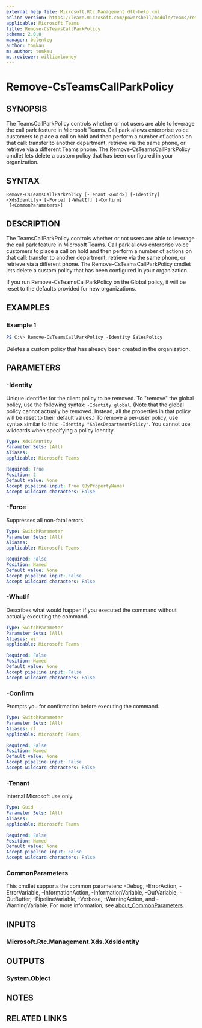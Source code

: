 ```yaml
---
external help file: Microsoft.Rtc.Management.dll-help.xml
online version: https://learn.microsoft.com/powershell/module/teams/remove-csteamscallparkpolicy
applicable: Microsoft Teams
title: Remove-CsTeamsCallParkPolicy
schema: 2.0.0
manager: bulenteg
author: tomkau
ms.author: tomkau
ms.reviewer: williamlooney
---
```


# Remove-CsTeamsCallParkPolicy

## SYNOPSIS

The TeamsCallParkPolicy controls whether or not users are able to leverage the call park feature in Microsoft Teams.  Call park allows enterprise voice customers to place a call on hold and then perform a number of actions on that call: transfer to another department, retrieve via the same phone, or retrieve via a different Teams phone.  The Remove-CsTeamsCallParkPolicy cmdlet lets delete a custom policy that has been configured in your organization.

## SYNTAX

```
Remove-CsTeamsCallParkPolicy [-Tenant <Guid>] [-Identity] <XdsIdentity> [-Force] [-WhatIf] [-Confirm]
 [<CommonParameters>]
```

## DESCRIPTION
The TeamsCallParkPolicy controls whether or not users are able to leverage the call park feature in Microsoft Teams.  Call park allows enterprise voice customers to place a call on hold and then perform a number of actions on that call: transfer to another department, retrieve via the same phone, or retrieve via a different phone.  The Remove-CsTeamsCallParkPolicy cmdlet lets delete a custom policy that has been configured in your organization.

If you run Remove-CsTeamsCallParkPolicy on the Global policy, it will be reset to the defaults provided for new organizations.

## EXAMPLES

### Example 1
```powershell
PS C:\> Remove-CsTeamsCallParkPolicy -Identity SalesPolicy
```

Deletes a custom policy that has already been created in the organization.

## PARAMETERS

### -Identity
Unique identifier for the client policy to be removed.
To "remove" the global policy, use the following syntax: `-Identity global`.
(Note that the global policy cannot actually be removed.  Instead, all the properties in that policy will be reset to their default values.) To remove a per-user policy, use syntax similar to this: `-Identity "SalesDepartmentPolicy"`.
You cannot use wildcards when specifying a policy Identity.

```yaml
Type: XdsIdentity
Parameter Sets: (All)
Aliases:
applicable: Microsoft Teams

Required: True
Position: 2
Default value: None
Accept pipeline input: True (ByPropertyName)
Accept wildcard characters: False
```

### -Force
Suppresses all non-fatal errors.

```yaml
Type: SwitchParameter
Parameter Sets: (All)
Aliases:
applicable: Microsoft Teams

Required: False
Position: Named
Default value: None
Accept pipeline input: False
Accept wildcard characters: False
```

### -WhatIf
Describes what would happen if you executed the command without actually executing the command.

```yaml
Type: SwitchParameter
Parameter Sets: (All)
Aliases: wi
applicable: Microsoft Teams

Required: False
Position: Named
Default value: None
Accept pipeline input: False
Accept wildcard characters: False
```

### -Confirm
Prompts you for confirmation before executing the command.

```yaml
Type: SwitchParameter
Parameter Sets: (All)
Aliases: cf
applicable: Microsoft Teams

Required: False
Position: Named
Default value: None
Accept pipeline input: False
Accept wildcard characters: False
```

### -Tenant
Internal Microsoft use only.

```yaml
Type: Guid
Parameter Sets: (All)
Aliases:
applicable: Microsoft Teams

Required: False
Position: Named
Default value: None
Accept pipeline input: False
Accept wildcard characters: False
```

### CommonParameters
This cmdlet supports the common parameters: -Debug, -ErrorAction, -ErrorVariable, -InformationAction, -InformationVariable, -OutVariable, -OutBuffer, -PipelineVariable, -Verbose, -WarningAction, and -WarningVariable. For more information, see [about_CommonParameters](https://go.microsoft.com/fwlink/?LinkID=113216).

## INPUTS

### Microsoft.Rtc.Management.Xds.XdsIdentity

## OUTPUTS

### System.Object

## NOTES

## RELATED LINKS
